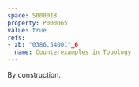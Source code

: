 ```yaml
---
space: S000018
property: P000065
value: true
refs:
- zb: "0386.54001"_6
  name: Counterexamples in Topology
---
```


By construction.
